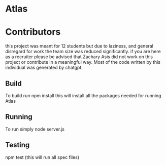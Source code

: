 # Atlas

# Contributors
this project was meant for 12 students but due to laziness, and general disregard for work the team size was reduced significantly.  if you are here as a recruiter please be advised that Zachary Asis did not work on this project or contribute in a meaningful way. Most of the code written by this individual was generated by chatgpt. 
## Build
  To build run npm install this will install all the packages needed for running Atlas
  
## Running
  To run simply node server.js
  
## Testing
  npm test (this will run all spec files)
